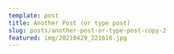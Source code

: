 ```yaml
---
template: post
title: Another Post (or type post)
slug: posts/another-post-or-type-post-copy-2
featured: img/20210429_221616.jpg
---
```

